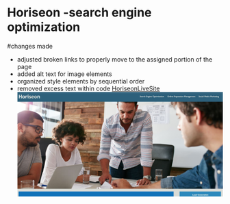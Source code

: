 # Horiseon -search engine optimization

#changes made
- adjusted broken links to properly move to the assigned portion of the page
- added alt text for image elements
- organized style elements by sequential order
- removed excess text within code
[HoriseonLiveSite](http://samb56.github.io/module-1-code-refactor)
![screen shot](screenshot.JPG)
